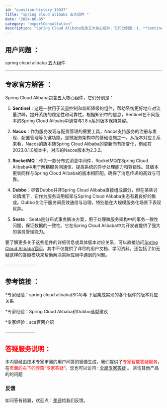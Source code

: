 ```yaml
---
id: "question-history-15037"
title: "spring cloud alibaba 五大组件 "
date: "2024-06-05"
category: "expertConsultation"
description: "Spring Cloud Alibaba包含五大核心组件，它们分别是：1. **Sentinel**：这是一款用于流量控制和熔断降级的组件，帮助系统更好地应对流量洪峰，提升系统的稳定性和可靠性。根据知识中的信息，Sentinel在不同版本的Spring Cloud Alibaba中通常与1.8.x系"
---
```


## 用户问题 ： 
 spring cloud alibaba 五大组件  

---------------
## 专家官方解答 ：

Spring Cloud Alibaba包含五大核心组件，它们分别是：

1. **Sentinel**：这是一款用于流量控制和熔断降级的组件，帮助系统更好地应对流量洪峰，提升系统的稳定性和可靠性。根据知识中的信息，Sentinel在不同版本的Spring Cloud Alibaba中通常与1.8.x系列版本保持兼容。

2. **Nacos**：作为服务发现与配置管理的重要工具，Nacos支持服务的注册与发现、配置管理等关键功能，是微服务架构中的基础设施之一。从版本对应关系来看，Nacos的版本随Spring Cloud Alibaba的更新而有所变化，例如在2023.0.1.0版本中，对应的Nacos版本为2.3.2。

3. **RocketMQ**：作为一款分布式消息中间件，RocketMQ在Spring Cloud Alibaba中用于解耦服务间通信，提高系统的异步处理能力和容错性。其版本更新同样与Spring Cloud Alibaba的版本相匹配，确保了消息传递的高效与可靠。

4. **Dubbo**：尽管Dubbo并非Spring Cloud Alibaba直接组成部分，但在某些讨论情境下，它作为服务调用框架与Spring Cloud Alibaba生态有着良好的集成。Dubbo关注于服务间高效通信与治理，特别是在大规模服务化场景下表现优异。

5. **Seata**：Seata是分布式事务解决方案，用于处理微服务架构中的事务一致性问题，保证数据的一致性。它在Spring Cloud Alibaba中为开发者提供了强大的事务管理能力。

要了解更多关于这些组件的详细信息或具体版本对应关系，可以直接访问[Spring Cloud Alibaba官网](https://sca.aliyun.com)，其中不仅提供了详尽的用户文档、学习资料，还包括了如无疑这样的答疑模块来帮助解决实际应用中遇到的问题。


<font color="#949494">---------------</font> 


## 参考链接 ：

*专家经验：spring cloud alibaba(SCA)与 下层集成实现的各个组件的版本对应关系 
 
 *专家经验：Spring Cloud Alibaba和Dubbo选型建议 
 
 *专家经验：sca官网介绍 


 <font color="#949494">---------------</font> 
 


## <font color="#FF0000">答疑服务说明：</font> 

本内容经由技术专家审阅的用户问答的镜像生成，我们提供了<font color="#FF0000">专家智能答疑服务</font>，在<font color="#FF0000">页面的右下的浮窗”专家答疑“</font>。您也可以访问 : [全局专家答疑](https://answer.opensource.alibaba.com/docs/intro) 。 咨询其他产品的的问题

### 反馈
如问答有错漏，欢迎点：[差评](https://ai.nacos.io/user/feedbackByEnhancerGradePOJOID?enhancerGradePOJOId=15103)给我们反馈。
